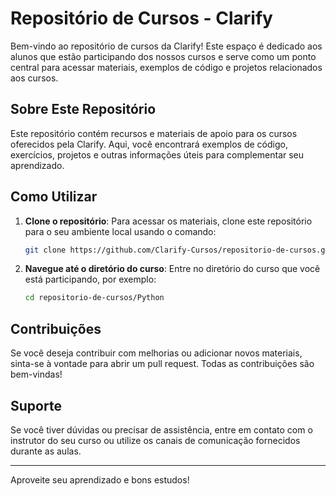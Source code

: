 # Repositório de Cursos - Clarify

Bem-vindo ao repositório de cursos da Clarify! Este espaço é dedicado aos alunos que estão participando dos nossos cursos e serve como um ponto central para acessar materiais, exemplos de código e projetos relacionados aos cursos.

## Sobre Este Repositório

Este repositório contém recursos e materiais de apoio para os cursos oferecidos pela Clarify. Aqui, você encontrará exemplos de código, exercícios, projetos e outras informações úteis para complementar seu aprendizado.

## Como Utilizar

1. **Clone o repositório**: Para acessar os materiais, clone este repositório para o seu ambiente local usando o comando:
   ```bash
   git clone https://github.com/Clarify-Cursos/repositorio-de-cursos.git
   ```

2. **Navegue até o diretório do curso**: Entre no diretório do curso que você está participando, por exemplo:
   ```bash
   cd repositorio-de-cursos/Python
   ```

## Contribuições

Se você deseja contribuir com melhorias ou adicionar novos materiais, sinta-se à vontade para abrir um pull request. Todas as contribuições são bem-vindas!

## Suporte

Se você tiver dúvidas ou precisar de assistência, entre em contato com o instrutor do seu curso ou utilize os canais de comunicação fornecidos durante as aulas.

---

Aproveite seu aprendizado e bons estudos!
